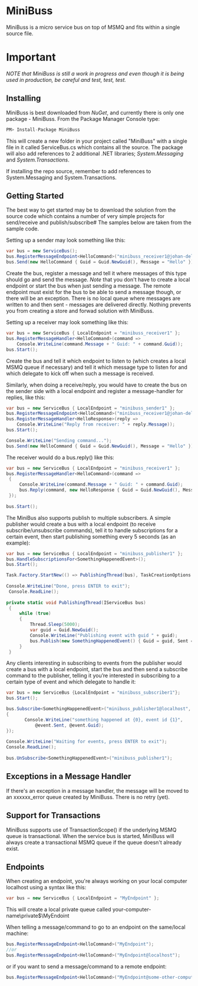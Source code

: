 # MiniBuss
MiniBuss is a micro service bus on top of MSMQ and fits within a single source file.

# Important
*NOTE that MiniBuss is still a work in progress and even though it is being used in production, be careful and test, test, test.*

## Installing
MiniBuss is best downloaded from *NuGet*, and currently there is only one package - MiniBuss. From the Package Manager Console type:

```cs
PM> Install-Package MiniBuss
```
This will create a new folder in your project called "MiniBuss" with a single file in it called ServiceBus.cs which contains all the source. The package will also add references to 2 additional .NET libraries; _System.Messaging_ and _System.Transactions_.

If installing the repo source, remember to add references to System.Messaging and System.Transactions.

## Getting Started
The best way to get started may be to download the solution from the source code which contains a number of very simple projects for send/receive and publish/subscribe# The samples below are taken from the sample code.

Setting up a sender may look something like this:

```cs
var bus = new ServiceBus();
bus.RegisterMessageEndpoint<HelloCommand>("minibuss_receiver1@johan-dell-ssd");
bus.Send(new HelloCommand { Guid = Guid.NewGuid(), Message = "Hello" });
```
Create the bus, register a message and tell it where messages of this type should go and send the message. *Note* that you don't have to create a local endpoint or start the bus when just sending a message. The remote endpoint must exist for the bus to be able to send a message though, or there will be an exception. There is no local queue where messages are written to and then sent - messages are delivered directly. Nothing prevents you from creating a store and forwad solution with MiniBuss.

Setting up a receiver may look something like this:

```cs
var bus = new ServiceBus { LocalEndpoint = "minibuss_receiver1" };
bus.RegisterMessageHandler<HelloCommand>(command => 
    Console.WriteLine(command.Message + " Guid: " + command.Guid));
bus.Start();
```
Create the bus and tell it which endpoint to listen to (which creates a local MSMQ queue if necessary) and tell it which message type to listen 
for and which delegate to kick off when such a message is received.

Similarly, when doing a receive/reply, you would have to create the bus on the sender side with a local endpoint and register a message-handler for replies, like this:

```cs
var bus = new ServiceBus { LocalEndpoint = "minibuss_sender1" };
bus.RegisterMessageEndpoint<HelloCommand>("minibuss_receiver1@johan-dell-ssd");
bus.RegisterMessageHandler<HelloResponse>(reply => 
    Console.WriteLine("Reply from receiver: " + reply.Message));
bus.Start();

Console.WriteLine("Sending command...");
bus.Send(new HelloCommand { Guid = Guid.NewGuid(), Message = "Hello" });
```
The receiver would do a bus.reply() like this:

```cs
var bus = new ServiceBus { LocalEndpoint = "minibuss_receiver1" };
bus.RegisterMessageHandler<HelloCommand>(command =>
 {
     Console.WriteLine(command.Message + " Guid: " + command.Guid);
     bus.Reply(command, new HelloResponse { Guid = Guid.NewGuid(), Message = "Hello back!" });
 });
 
bus.Start();
```
The MiniBus also supports publish to multiple subscribers. A simple publisher would create a bus with a local endpoint (to receive subscribe/unsubscribe commands), tell it to handle subscriptions for a certain event, then start publishing something every 5 seconds (as an example):

```cs
var bus = new ServiceBus { LocalEndpoint = "minibuss_publisher1" };
bus.HandleSubscriptionsFor<SomethingHappenedEvent>();
bus.Start();    

Task.Factory.StartNew(() => PublishingThread(bus), TaskCreationOptions.LongRunning);
 
Console.WriteLine("Done, press ENTER to exit");
 Console.ReadLine();
 
private static void PublishingThread(IServiceBus bus)
 {
     while (true)
     {
         Thread.Sleep(5000);
         var guid = Guid.NewGuid();
         Console.WriteLine("Publishing event with guid " + guid);
         bus.Publish(new SomethingHappenedEvent() { Guid = guid, Sent = DateTime.Now });
     }
 }
```
Any clients interesting in subscribing to events from the publisher would create a bus with a local endpoint, start the bus and then send a subscribe command to the publisher, telling it you’re interested in subscribing to a certain type of event and which delegate to handle it:

```cs
var bus = new ServiceBus {LocalEndpoint = "minibuss_subscriber1"};
bus.Start();

bus.Subscribe<SomethingHappenedEvent>("minibuss_publisher1@localhost", @event =>
{
       Console.WriteLine("something happened at {0}, event id {1}",
           @event.Sent, @event.Guid);
});
 
Console.WriteLine("Waiting for events, press ENTER to exit");
Console.ReadLine();
 
bus.UnSubscribe<SomethingHappenedEvent>("minibuss_publisher1");
```
## Exceptions in a Message Handler
If there's an exception in a message handler, the message will be moved to an xxxxxx_error queue created by MiniBuss. There is no retry (yet).
## Support for Transactions
MiniBuss supports use of TransactionScope() if the underlying MSMQ queue is transactional. When the service bus is started, MiniBuss will always create a transactional MSMQ queue if the queue doesn't already exist.
## Endpoints
When creating an endpoint, you're always working on your local computer localhost using a syntax like this:
```cs
var bus = new ServiceBus { LocalEndpoint = "MyEndpoint" };
```
This will create a local private queue called your-computer-name\private$\MyEndoint

When telling a message/command to go to an endpoint on the same/local machine:
```cs
bus.RegisterMessageEndpoint<HelloCommand>("MyEndpoint");
//or
bus.RegisterMessageEndpoint<HelloCommand>("MyEndpoint@localhost");
```
or if you want to send a message/command to a remote endpoint:
```cs
bus.RegisterMessageEndpoint<HelloCommand>("MyEndpoint@some-other-computer");
```
